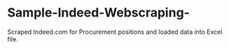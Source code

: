 # Sample-Indeed-Webscraping-
Scraped Indeed.com for Procurement positions and loaded data into Excel file. 
